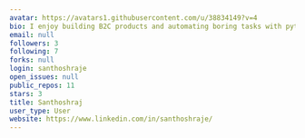 ```yaml
---
avatar: https://avatars1.githubusercontent.com/u/38834149?v=4
bio: I enjoy building B2C products and automating boring tasks with python.
email: null
followers: 3
following: 7
forks: null
login: santhoshraje
open_issues: null
public_repos: 11
stars: 3
title: Santhoshraj
user_type: User
website: https://www.linkedin.com/in/santhoshraje/
---
```


